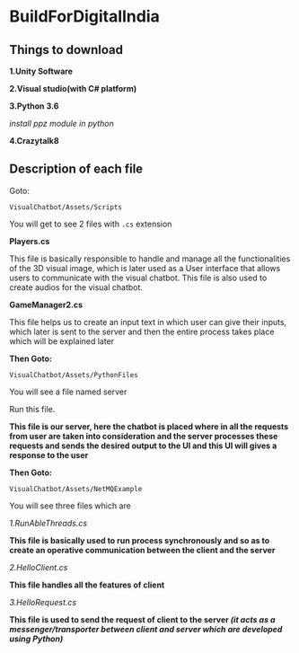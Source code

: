 # BuildForDigitalIndia






## Things to download

**1.Unity Software**

**2.Visual studio(with C# platform)**

**3.Python 3.6**

*install ppz module in python*

**4.Crazytalk8** 



## Description of each file

Goto:

```VisualChatbot/Assets/Scripts```

You will get to see 2 files with ```.cs``` extension

**Players.cs**

  This file is basically responsible to handle and manage all the functionalities of the 3D visual image, which is later used as a User interface that allows users to communicate with the visual chatbot. This file is also used to create audios for the visual chatbot.
  
**GameManager2.cs**

  This file helps us to create an input text in which user can give their inputs, which later is sent to the server and then the entire process takes place which will be explained later


**Then Goto:**

```VisualChatbot/Assets/PythonFiles```

You will see a file named server

Run this file.

**This file is our server, here the chatbot is placed where in all the requests from user are taken into consideration and the server processes these requests and sends the desired output to the UI and this UI will gives a response to the user**

**Then Goto:**

```VisualChatbot/Assets/NetMQExample```

You will see three files which are

*1.RunAbleThreads.cs*

**This file is basically used to run process synchronously and so as to create an operative communication between the client and the server**


*2.HelloClient.cs*

**This file handles all the features of client**


*3.HelloRequest.cs*

**This file is used to send the request of client to the server *(it acts as a messenger/transporter between client and server which are developed using Python)***



